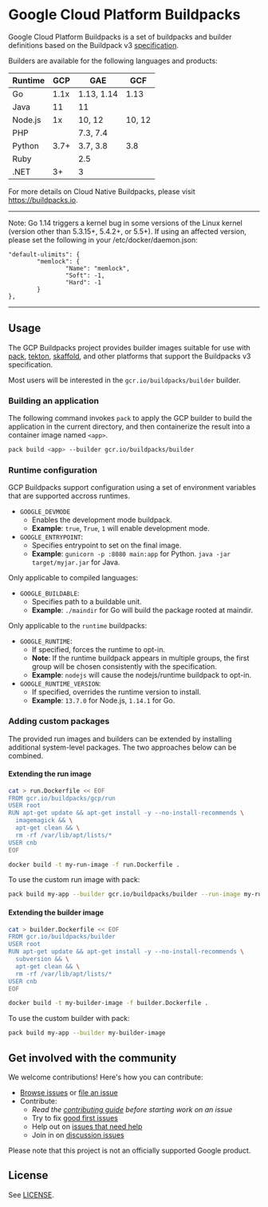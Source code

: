 # Google Cloud Platform Buildpacks

Google Cloud Platform Buildpacks is a set of buildpacks and builder definitions
based on the Buildpack v3 [specification](https://github.com/buildpacks/spec).

Builders are available for the following languages and products:

|Runtime|GCP |GAE       |GCF   |
|-------|----|----------|------|
|Go     |1.1x|1.13, 1.14|1.13  |
|Java   |11  |11        |      |
|Node.js|1x  |10, 12    |10, 12|
|PHP    |    |7.3, 7.4  |      |
|Python |3.7+|3.7, 3.8  |3.8   |
|Ruby   |    |2.5       |      |
|.NET   |3+  |3         |      |


For more details on Cloud Native Buildpacks, please visit https://buildpacks.io.

----

Note: Go 1.14 triggers a kernel bug in some versions of the Linux kernel
(version other than 5.3.15+, 5.4.2+, or 5.5+). If using an affected version,
please set the following in your /etc/docker/daemon.json:

```
"default-ulimits": {
        "memlock": {
                "Name": "memlock",
                "Soft": -1,
                "Hard": -1
        }
},
```

----

## Usage

The GCP Buildpacks project provides builder images suitable for use
with
[pack](https://github.com/buildpacks/pack),
[tekton](https://github.com/tektoncd/catalog/tree/master/buildpacks),
[skaffold](https://github.com/GoogleContainerTools/skaffold/tree/master/examples/buildpacks),
and other platforms that support the Buildpacks v3 specification.

Most users will be
interested in the `gcr.io/buildpacks/builder` builder.

### Building an application

The following command invokes `pack` to apply the GCP builder to build
the application in the current directory, and then containerize the result
into a container image named `<app>`.

```bash
pack build <app> --builder gcr.io/buildpacks/builder
```

### Runtime configuration

GCP Buildpacks support configuration using a set of environment
variables that are supported accross runtimes.

* `GOOGLE_DEVMODE`
  * Enables the development mode buildpack.
  * **Example**: `true`, `True`, `1` will enable development mode.
* `GOOGLE_ENTRYPOINT`:
  * Specifies entrypoint to set on the final image.
  * **Example**: `gunicorn -p :8080 main:app` for Python. `java -jar target/myjar.jar` for Java.

Only applicable to compiled languages:

* `GOOGLE_BUILDABLE`:
  * Specifies path to a buildable unit.
  * **Example**: `./maindir` for Go will build the package rooted at maindir.

Only applicable to the `runtime` buildpacks:

* `GOOGLE_RUNTIME`:
  * If specified, forces the runtime to opt-in.
  * **Note**: If the runtime buildpack appears in multiple groups, the first group
    will be chosen consistently with the specification.
  * **Example**: `nodejs` will cause the nodejs/runtime buildpack to opt-in.
* `GOOGLE_RUNTIME_VERSION`:
  * If specified, overrides the runtime version to install.
  * **Example**: `13.7.0` for Node.js, `1.14.1` for Go.

### Adding custom packages

The provided run images and builders can be extended by installing additional
system-level packages. The two approaches below can be combined.

#### Extending the run image

```bash
cat > run.Dockerfile << EOF
FROM gcr.io/buildpacks/gcp/run
USER root
RUN apt-get update && apt-get install -y --no-install-recommends \
  imagemagick && \
  apt-get clean && \
  rm -rf /var/lib/apt/lists/*
USER cnb
EOF

docker build -t my-run-image -f run.Dockerfile .
```

To use the custom run image with pack:

```bash
pack build my-app --builder gcr.io/buildpacks/builder --run-image my-run-image
```

#### Extending the builder image

```bash
cat > builder.Dockerfile << EOF
FROM gcr.io/buildpacks/builder
USER root
RUN apt-get update && apt-get install -y --no-install-recommends \
  subversion && \
  apt-get clean && \
  rm -rf /var/lib/apt/lists/*
USER cnb
EOF

docker build -t my-builder-image -f builder.Dockerfile .
```

To use the custom builder with pack:

```bash
pack build my-app --builder my-builder-image
```


## Get involved with the community

We welcome contributions! Here's how you can contribute:

* [Browse issues](https://github.com/GoogleCloudPlatform/buildpacks/issues) or [file an issue](https://github.com/GoogleCloudPlatform/buildpacks/issues/new)
* Contribute:
  * *Read the [contributing guide](https://github.com/GoogleCloudPlatform/buildpacks/blob/master/CONTRIBUTING.md) before starting work on an issue*
  * Try to fix [good first issues](https://github.com/GoogleCloudPlatform/buildpacks/labels/good%20first%20issue)
  * Help out on [issues that need help](https://github.com/GoogleCloudPlatform/buildpacks/labels/help%20wanted)
  * Join in on [discussion issues](https://github.com/GoogleCloudPlatform/buildpacks/labels/discuss)
<!--  * Read the [style guide] -->

Please note that this project is not an officially supported Google product.

## License

See [LICENSE](LICENSE).


